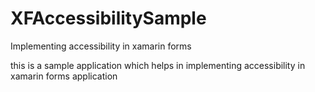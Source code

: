 # XFAccessibilitySample
Implementing accessibility in xamarin forms

this is a sample application which helps in implementing accessibility in xamarin forms application
